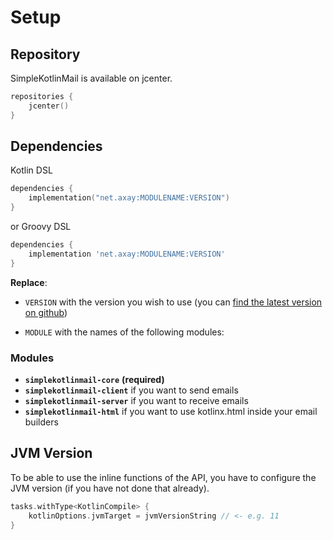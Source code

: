 # Setup

## Repository

SimpleKotlinMail is available on jcenter.

```kotlin
repositories {
    jcenter()
}
```

## Dependencies

Kotlin DSL
```kotlin
dependencies {
    implementation("net.axay:MODULENAME:VERSION")
}
```

or Groovy DSL
```groovy
dependencies {
    implementation 'net.axay:MODULENAME:VERSION'
}
```

**Replace**:

- `VERSION` with the version you wish to use (you can [find the latest version on github](https://github.com/bluefireoly/SimpleKotlinMail/releases))
  
- `MODULE` with the names of the following modules:

### Modules

- **`simplekotlinmail-core`** **(required)**
- **`simplekotlinmail-client`** if you want to send emails
- **`simplekotlinmail-server`** if you want to receive emails
- **`simplekotlinmail-html`** if you want to use kotlinx.html inside your email builders


## JVM Version

To be able to use the inline functions of the API, you have to configure the JVM version (if you have not done that already).

```kotlin
tasks.withType<KotlinCompile> {
    kotlinOptions.jvmTarget = jvmVersionString // <- e.g. 11
}
```